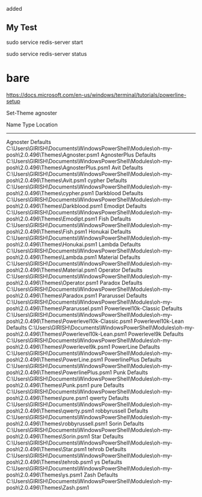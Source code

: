 added
## My Test
sudo service redis-server start

sudo service redis-server status

# bare
https://docs.microsoft.com/en-us/windows/terminal/tutorials/powerline-setup

Set-Theme agnoster

Name                  Type     Location
----                  ----     --------
Agnoster              Defaults C:\Users\GIRISH\Documents\WindowsPowerShell\Modules\oh-my-posh\2.0.496\Themes\Agnoster.psm1
AgnosterPlus          Defaults C:\Users\GIRISH\Documents\WindowsPowerShell\Modules\oh-my-posh\2.0.496\Themes\AgnosterPlus.psm1
Avit                  Defaults C:\Users\GIRISH\Documents\WindowsPowerShell\Modules\oh-my-posh\2.0.496\Themes\Avit.psm1
cypher                Defaults C:\Users\GIRISH\Documents\WindowsPowerShell\Modules\oh-my-posh\2.0.496\Themes\cypher.psm1
Darkblood             Defaults C:\Users\GIRISH\Documents\WindowsPowerShell\Modules\oh-my-posh\2.0.496\Themes\Darkblood.psm1
Emodipt               Defaults C:\Users\GIRISH\Documents\WindowsPowerShell\Modules\oh-my-posh\2.0.496\Themes\Emodipt.psm1
Fish                  Defaults C:\Users\GIRISH\Documents\WindowsPowerShell\Modules\oh-my-posh\2.0.496\Themes\Fish.psm1
Honukai               Defaults C:\Users\GIRISH\Documents\WindowsPowerShell\Modules\oh-my-posh\2.0.496\Themes\Honukai.psm1
Lambda                Defaults C:\Users\GIRISH\Documents\WindowsPowerShell\Modules\oh-my-posh\2.0.496\Themes\Lambda.psm1
Material              Defaults C:\Users\GIRISH\Documents\WindowsPowerShell\Modules\oh-my-posh\2.0.496\Themes\Material.psm1
Operator              Defaults C:\Users\GIRISH\Documents\WindowsPowerShell\Modules\oh-my-posh\2.0.496\Themes\Operator.psm1
Paradox               Defaults C:\Users\GIRISH\Documents\WindowsPowerShell\Modules\oh-my-posh\2.0.496\Themes\Paradox.psm1
Pararussel            Defaults C:\Users\GIRISH\Documents\WindowsPowerShell\Modules\oh-my-posh\2.0.496\Themes\Pararussel.psm1
Powerlevel10k-Classic Defaults C:\Users\GIRISH\Documents\WindowsPowerShell\Modules\oh-my-posh\2.0.496\Themes\Powerlevel10k-Classic.psm1
Powerlevel10k-Lean    Defaults C:\Users\GIRISH\Documents\WindowsPowerShell\Modules\oh-my-posh\2.0.496\Themes\Powerlevel10k-Lean.psm1
Powerlevel9k          Defaults C:\Users\GIRISH\Documents\WindowsPowerShell\Modules\oh-my-posh\2.0.496\Themes\Powerlevel9k.psm1
PowerLine             Defaults C:\Users\GIRISH\Documents\WindowsPowerShell\Modules\oh-my-posh\2.0.496\Themes\PowerLine.psm1
PowerlinePlus         Defaults C:\Users\GIRISH\Documents\WindowsPowerShell\Modules\oh-my-posh\2.0.496\Themes\PowerlinePlus.psm1
Punk                  Defaults C:\Users\GIRISH\Documents\WindowsPowerShell\Modules\oh-my-posh\2.0.496\Themes\Punk.psm1
pure                  Defaults C:\Users\GIRISH\Documents\WindowsPowerShell\Modules\oh-my-posh\2.0.496\Themes\pure.psm1
qwerty                Defaults C:\Users\GIRISH\Documents\WindowsPowerShell\Modules\oh-my-posh\2.0.496\Themes\qwerty.psm1
robbyrussell          Defaults C:\Users\GIRISH\Documents\WindowsPowerShell\Modules\oh-my-posh\2.0.496\Themes\robbyrussell.psm1
Sorin                 Defaults C:\Users\GIRISH\Documents\WindowsPowerShell\Modules\oh-my-posh\2.0.496\Themes\Sorin.psm1
Star                  Defaults C:\Users\GIRISH\Documents\WindowsPowerShell\Modules\oh-my-posh\2.0.496\Themes\Star.psm1
tehrob                Defaults C:\Users\GIRISH\Documents\WindowsPowerShell\Modules\oh-my-posh\2.0.496\Themes\tehrob.psm1
ys                    Defaults C:\Users\GIRISH\Documents\WindowsPowerShell\Modules\oh-my-posh\2.0.496\Themes\ys.psm1
Zash                  Defaults C:\Users\GIRISH\Documents\WindowsPowerShell\Modules\oh-my-posh\2.0.496\Themes\Zash.psm1
